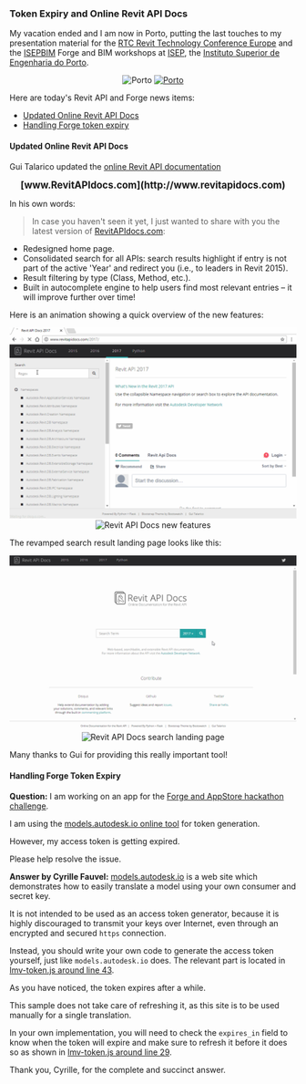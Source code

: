 <head>
<title>The Building Coder</title>
<meta http-equiv="Content-Type" content="text/html; charset=utf-8"/>
<link rel="stylesheet" type="text/css" href="3dwc.css"/>
<script src="https://cdn.rawgit.com/google/code-prettify/master/loader/run_prettify.js?autoload=true" defer="defer"></script>
</head>

<!---

<code></code>

Token Expiry and Online Revit API Docs @AutodeskForge #revitapi @AutodeskRevit #aec #bim @RTCEvents

My vacation ended and I am now in Porto, putting the last touches to my presentation material for the RTC Revit Technology Conference Europe and the ISEPBIM Forge and BIM workshops at ISEP, Porto University. Here are today's Revit API and Forge news items
&ndash; Updated Online Revit API Docs
&ndash; Handling Forge token expiry...

-->

### Token Expiry and Online Revit API Docs

My vacation ended and I am now in Porto, putting the last touches to my presentation material for 
the [RTC Revit Technology Conference Europe](http://www.rtcevents.com/rtc2016eur) and 
the [ISEPBIM](https://www.facebook.com/ISEPBIM) Forge and BIM workshops at [ISEP](http://www.isep.ipp.pt), 
the [Instituto Superior de Engenharia do Porto](http://www.isep.ipp.pt).

<center>
<img src="/p/2016/2016-10-17_porto/634.jpg" alt="Porto" width="500">
<a data-flickr-embed="true"  href="https://www.flickr.com/photos/jeremytammik/albums/72157671812736103" title="Porto"><img src="https://c7.staticflickr.com/6/5773/30085212350_47a567224a_n.jpg" width="320" height="240" alt="Porto"></a><script async src="//embedr.flickr.com/assets/client-code.js" charset="utf-8"></script>
</center>


Here are today's Revit API and Forge news items:

- [Updated Online Revit API Docs](#2)
- [Handling Forge token expiry](#3)



#### <a name="2"></a>Updated Online Revit API Docs

Gui Talarico updated the [online Revit API documentation](http://thebuildingcoder.typepad.com/blog/2016/08/online-revit-api-docs-and-convex-hull.html#2)

<center>
<span style="font-size: 120%; font-weight: bold">
[www.RevitAPIdocs.com](http://www.revitapidocs.com)
</span>
</center>

In his own words:

> In case you haven't seen it yet, I just wanted to share with you the latest version of [RevitAPIdocs.com](http://www.revitapidocs.com):

>
- Redesigned home page.
- Consolidated search for all APIs: search results highlight if entry is not part of the active 'Year' and redirect you (i.e., to leaders in Revit 2015).
- Result filtering by type (Class, Method, etc.).
- Built in autocomplete engine to help users find most relevant entries &ndash; it will improve further over time!

Here is an animation showing a quick overview of the new features:

<center>
<img src="img/revitapidocs_newfeat.gif" alt="Revit API Docs new features" width="524">
<img src="http://thebuildingcoder.typepad.com/revitapidocs_newfeat.gif" alt="Revit API Docs new features">
<p/>
</center>

The revamped search result landing page looks like this:

<center>
<img src="img/revitapidocs_landing2.gif" alt="Revit API Docs search landing page" width="601">
<img src="http://thebuildingcoder.typepad.com/revitapidocs_landing2.gif" alt="Revit API Docs search landing page">
</center>

Many thanks to Gui for providing this really important tool!


#### <a name="3"></a>Handling Forge Token Expiry

**Question:** I am working on an app for
the [Forge and AppStore hackathon challenge](http://autodeskforge.devpost.com).

I am using the [models.autodesk.io online tool](https://models.autodesk.io) for token generation.

However, my access token is getting expired.

Please help resolve the issue.

**Answer by Cyrille Fauvel:** [models.autodesk.io](https://models.autodesk.io) is a web site which demonstrates how to easily translate a model using your own consumer and secret key.

It is not intended to be used as an access token generator, because it is highly discouraged to transmit your keys over Internet, even through an encrypted and secured `https` connection.

Instead, you should write your own code to generate the access token yourself, just like `models.autodesk.io` does. The relevant part is located 
in [lmv-token.js around line 43](https://github.com/cyrillef/models.autodesk.io/blob/master/server/lmv-token.js#L43).

As you have noticed, the token expires after a while.

This sample does not take care of refreshing it, as this site is to be used manually for a single translation.

In your own implementation, you will need to check the `expires_in` field to know when the token will expire and make sure to refresh it before it does so as shown
in [lmv-token.js around line 29](https://github.com/cyrillef/extract.autodesk.io/blob/master/server/lmv-token.js#L29).

Thank you, Cyrille, for the complete and succinct answer.

